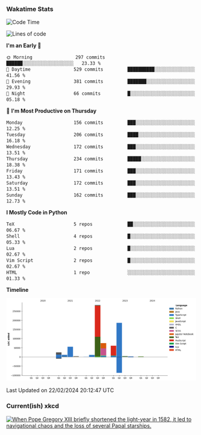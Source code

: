 ### Wakatime Stats
<!--START_SECTION:waka-->
![Code Time](http://img.shields.io/badge/Code%20Time-2%2C360%20hrs%2040%20mins-blue)

![Lines of code](https://img.shields.io/badge/From%20Hello%20World%20I%27ve%20Written-721.7%20thousand%20lines%20of%20code-blue)

**I'm an Early 🐤** 

```text
🌞 Morning                297 commits         ██████░░░░░░░░░░░░░░░░░░░   23.33 % 
🌆 Daytime                529 commits         ██████████░░░░░░░░░░░░░░░   41.56 % 
🌃 Evening                381 commits         ███████░░░░░░░░░░░░░░░░░░   29.93 % 
🌙 Night                  66 commits          █░░░░░░░░░░░░░░░░░░░░░░░░   05.18 % 
```
📅 **I'm Most Productive on Thursday** 

```text
Monday                   156 commits         ███░░░░░░░░░░░░░░░░░░░░░░   12.25 % 
Tuesday                  206 commits         ████░░░░░░░░░░░░░░░░░░░░░   16.18 % 
Wednesday                172 commits         ███░░░░░░░░░░░░░░░░░░░░░░   13.51 % 
Thursday                 234 commits         █████░░░░░░░░░░░░░░░░░░░░   18.38 % 
Friday                   171 commits         ███░░░░░░░░░░░░░░░░░░░░░░   13.43 % 
Saturday                 172 commits         ███░░░░░░░░░░░░░░░░░░░░░░   13.51 % 
Sunday                   162 commits         ███░░░░░░░░░░░░░░░░░░░░░░   12.73 % 
```


**I Mostly Code in Python** 

```text
TeX                      5 repos             ██░░░░░░░░░░░░░░░░░░░░░░░   06.67 % 
Shell                    4 repos             █░░░░░░░░░░░░░░░░░░░░░░░░   05.33 % 
Lua                      2 repos             █░░░░░░░░░░░░░░░░░░░░░░░░   02.67 % 
Vim Script               2 repos             █░░░░░░░░░░░░░░░░░░░░░░░░   02.67 % 
HTML                     1 repo              ░░░░░░░░░░░░░░░░░░░░░░░░░   01.33 % 
```



**Timeline**

![Lines of Code chart](https://raw.githubusercontent.com/joshuajeschek/joshuajeschek/main/assets/bar_graph.png)


 Last Updated on 22/02/2024 20:12:47 UTC
<!--END_SECTION:waka-->

### Current(ish) xkcd
<a id="xkcd-a" title="When Pope Gregory XIII briefly shortened the light-year in 1582, it led to navigational chaos and the loss of several Papal starships." href="https://www.xkcd.com" target="_blank">
        <img align="center" id="xkcd-img" src="https://imgs.xkcd.com/comics/light_leap_years.png" alt="When Pope Gregory XIII briefly shortened the light-year in 1582, it led to navigational chaos and the loss of several Papal starships." height=300 />
</a>
